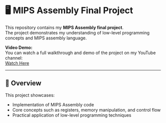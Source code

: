 # 🖥️ MIPS Assembly Final Project

This repository contains my **MIPS Assembly final project**.  
The project demonstrates my understanding of low-level programming concepts and MIPS assembly language.

**Video Demo:**  
You can watch a full walkthrough and demo of the project on my YouTube channel:  
[Watch Here](https://youtu.be/Q0J9jlxBQH8?si=mMEBGB0uMKM0cZII)

---

## 📌 Overview
This project showcases:
- Implementation of MIPS Assembly code
- Core concepts such as registers, memory manipulation, and control flow
- Practical application of low-level programming techniques
